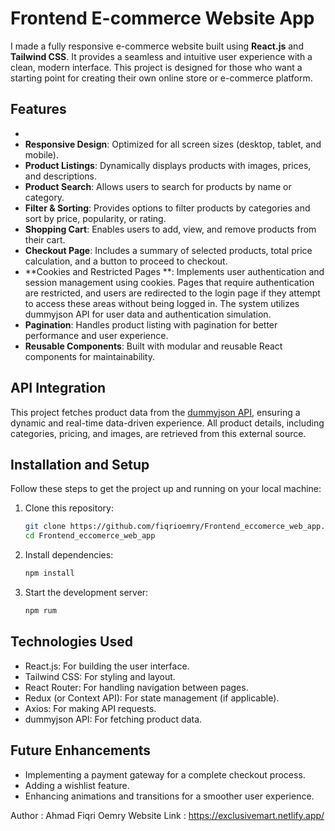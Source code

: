 # Frontend E-commerce Website App

I made a fully responsive e-commerce website built using **React.js** and **Tailwind CSS**. It provides a seamless and intuitive user experience with a clean, modern interface. This project is designed for those who want a starting point for creating their own online store or e-commerce platform.

## Features
- 
- **Responsive Design**: Optimized for all screen sizes (desktop, tablet, and mobile).
- **Product Listings**: Dynamically displays products with images, prices, and descriptions.
- **Product Search**: Allows users to search for products by name or category.
- **Filter & Sorting**: Provides options to filter products by categories and sort by price, popularity, or rating.
- **Shopping Cart**: Enables users to add, view, and remove products from their cart.
- **Checkout Page**: Includes a summary of selected products, total price calculation, and a button to proceed to checkout.
- **Cookies and Restricted Pages **: Implements user authentication and session management using cookies. Pages that require authentication are restricted, and users are redirected to the login page if they attempt to access these areas without being logged in. The system utilizes dummyjson API for user data and authentication simulation.
- **Pagination**: Handles product listing with pagination for better performance and user experience.
- **Reusable Components**: Built with modular and reusable React components for maintainability.

## API Integration

This project fetches product data from the [dummyjson API](https://dummyjson.com/), ensuring a dynamic and real-time data-driven experience. All product details, including categories, pricing, and images, are retrieved from this external source.


## Installation and Setup

Follow these steps to get the project up and running on your local machine:

1. Clone this repository:
   ```bash
   git clone https://github.com/fiqrioemry/Frontend_eccomerce_web_app.git
   cd Frontend_eccomerce_web_app

2. Install dependencies:
   ```bash
   npm install

3. Start the development server:
   ```bash
   npm rum
## Technologies Used
- React.js: For building the user interface.
- Tailwind CSS: For styling and layout.
- React Router: For handling navigation between pages.
- Redux (or Context API): For state management (if applicable).
- Axios: For making API requests.
- dummyjson API: For fetching product data.

## Future Enhancements
- Implementing a payment gateway for a complete checkout process.
- Adding a wishlist feature.
- Enhancing animations and transitions for a smoother user experience.

Author : Ahmad Fiqri Oemry 
Website Link : https://exclusivemart.netlify.app/
